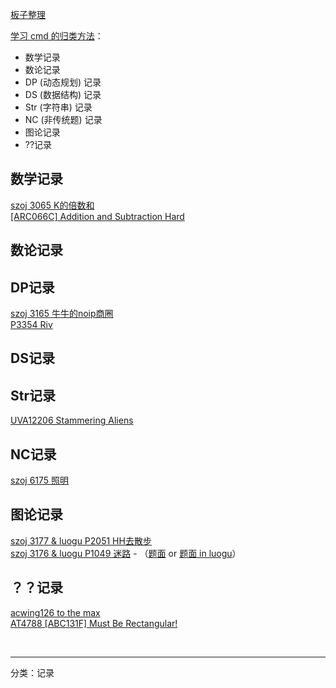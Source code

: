   
  
[板子整理](https://www.luogu.com.cn/paste/j2f7krwp)  
  
[学习 cmd 的归类方法](https://www.luogu.com.cn/blog/command-block/blog-suo-yin-zhi-ding-post)：  
- 数学记录  
- 数论记录  
- DP (动态规划) 记录  
- DS (数据结构) 记录  
- Str (字符串) 记录  
- NC (非传统题) 记录  
- 图论记录  
- ??记录   
  
## 数学记录  
[szoj 3065 K的倍数和](https://www.luogu.com.cn/blog/443664/post-3065-k-di-bei-shuo-hu)  
[[ARC066C] Addition and Subtraction Hard](https://www.luogu.com.cn/blog/443664/solution-at2273)  
  
## 数论记录  
## DP记录  
[szoj 3165 牛牛的noip商圈](https://www.luogu.com.cn/blog/443664/post-3169-niu-niu-di-noip-shang-juan)  
[P3354 Riv](https://www.luogu.com.cn/blog/443664/dp-ji-lu-p3354-riv)  
  
## DS记录  
## Str记录  
[UVA12206 Stammering Aliens](https://www.luogu.com.cn/blog/443664/str-ji-lu-uva12206-stammering-aliens)  
  
## NC记录  
[szoj 6175 照明](https://www.luogu.com.cn/blog/443664/post-6175-zhao-ming)  
  
## 图论记录  
[szoj 3177 & luogu P2051 HH去散步](https://www.luogu.com.cn/blog/443664/szoj-3177-luogu-2051-hh-qu-san-bu)  
[szoj 3176 & luogu P1049 迷路](https://www.luogu.com.cn/paste/ochh30c8) -  （[题面](http://www.szoj.net/problem/3176) or [题面 in luogu](https://www.luogu.com.cn/problem/P1049)）  
  
## ？？记录  
[acwing126 to the max](https://www.luogu.com.cn/blog/443664/acwing126-to-the-max)  
[AT4788 [ABC131F] Must Be Rectangular!  
](https://www.luogu.com.cn/blog/443664/post-ji-lu-at4788-abc131f-must-be-rectangular)  
  
<br>  
  

-----
分类：记录